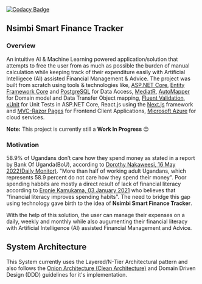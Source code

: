 [![Codacy Badge](https://app.codacy.com/project/badge/Grade/44e0255e3b034055a02a1b92855582b3)](https://www.codacy.com/gh/RonnieLutalo/ExpenseTracker/dashboard?utm_source=github.com&amp;utm_medium=referral&amp;utm_content=RonnieLutalo/ExpenseTracker&amp;utm_campaign=Badge_Grade)

## Nsimbi Smart Finance Tracker

### Overview
An intuitive AI & Machine Learning powered application/solution that attempts to free the user from as much as possible the burden of manual calculation while keeping track of their expenditure easily with Artificial Intelligece (AI) assisted Financial Management & Advice. The project was built from scratch using tools & technologies like, [ASP.NET Core](https://dotnet.microsoft.com/en-us/apps/aspnet), [Entity Framework Core](https://docs.microsoft.com/en-us/ef/) and [PostgreSQL](https://www.postgresql.org/) for Data Access, [MediatR](https://www.nuget.org/packages/MediatR/), [AutoMapper](https://automapper.org/) for Domain model and Data Transfer Object mapping, [Fluent Validation](https://fluentvalidation.net/), [xUnit](https://xunit.net/) for Unit Tests in ASP.NET Core, React.js using the [Next.js](https://nextjs.org/) framework and [MVC-Razor Pages](https://dotnet.microsoft.com/en-us/apps/aspnet/mvc) for Frontend Client Applications, [Microsoft Azure](https://azure.microsoft.com/en-us/) for cloud services.

**Note:** This project is currently still a **Work In Progress** 😊

### Motivation
58.9% of Ugandans don’t care how they spend money as stated in a report by Bank Of Uganda(BoU), according to [Dorothy Nakaweesi, 16 May 2022(Daily Monitor)](https://www.monitor.co.ug/uganda/business/finance/58-9-of-ugandans-don-t-care-how-they-spend-money-bou-3816478). "More than half of working adult Ugandans, which represents 58.9 percent do not care how they spend their money". Poor spending habbits are mostly a direct result of lack of financial literacy according to [Eronie Kamukama, 03 January 2021](https://www.monitor.co.ug/uganda/business/prosper/how-financial-literacy-improves-spending-habits-1665146) who believes that "financial literacy improves spending habits". The need to bridge this gap using technology gave birth to the idea of **Nsimbi Smart Finance Tracker**. 

With the help of this solution, the user can manage their expenses on a daily, weekly and monthly while also augumenting their financial literacy with Artificial Intelligence (AI) assisted Financial Management and Advice.

## System Architecture 
This System currently uses the Layered/N-Tier Architectural pattern and also follows the [Onion Architecture (Clean Architecture)](https://blog.cleancoder.com/uncle-bob/2012/08/13/the-clean-architecture.html) and Domain Driven Design (DDD) guidelines for it's implementation.

